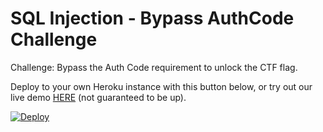 # SQL Injection - Bypass AuthCode Challenge

Challenge: Bypass the Auth Code requirement to unlock the CTF flag.

Deploy to your own Heroku instance with this button below, or try out our live demo [HERE](https://ctf-sqlinj-authcode.herokuapp.com) (not guaranteed to be up).

[![Deploy](https://www.herokucdn.com/deploy/button.png)](https://heroku.com/deploy)